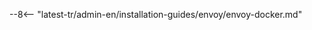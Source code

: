 [versioning-policy]:                ../../../updating-migrating/versioning-policy.md#version-list
[ptrav-attack-docs]:                ../../../attacks-vulns-list.md#path-traversal
[attacks-in-ui-image]:              ../../../images/admin-guides/test-attacks-quickstart.png
[wallarm-token-types]:              ../../../user-guides/nodes/nodes.md#api-and-node-tokens-for-node-creation
[nginx-directives-docs]:            ../../configure-parameters-en.md
[docker-envoy-configuration-docs]:  ../../configuration-guides/envoy/fine-tuning.md
[graylist-docs]:                    ../../../user-guides/ip-lists/overview.md
[wallarm-mode-docs]:                ../../configure-wallarm-mode.md
[api-tokens-docs]:                  ../../../user-guides/settings/api-tokens.md
[allocate-resources-for-wallarm-docs]: ../../configuration-guides/allocate-resources-for-node.md
[supported-deployments]:            ../../../installation/supported-deployment-options.md
[ip-lists-docs]:                    ../../../user-guides/ip-lists/overview.md
[rate-limit-docs]:                  ../../../user-guides/rules/rate-limiting.md
[cred-stuffing-docs]:               ../../../about-wallarm/credential-stuffing.md
[link-wallarm-health-check]:        ../../../admin-en/uat-checklist-en.md

--8<-- "latest-tr/admin-en/installation-guides/envoy/envoy-docker.md"